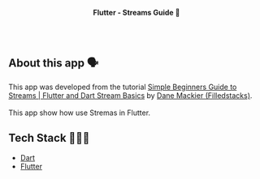 <!-- header section -->
<p align="center">
  <span><b>Flutter -  Streams Guide 🎏</b></span><br/>
</p>
<!-- header section END -->

<br/>

<!-- show case/gif section -->

<!-- show case/gif section END -->

<br/>

<!-- about app and course section -->

## About this app 🗣

This app was developed from the tutorial [Simple Beginners Guide to Streams | Flutter and Dart Stream Basics](https://www.youtube.com/watch?v=53jIxLiCv2E&list=PLdTodMosi-BwEwlzjN6EyS1vwGXFo-UlK&index=11) by [Dane Mackier (Filledstacks)](https://www.filledstacks.com/).<br/><br/>
This app show how use Stremas in Flutter.

## Tech Stack 👩🏾‍💻

- [Dart](https://dart.dev/)
- [Flutter](https://flutter.dev/)

<!-- about app and course section END -->
